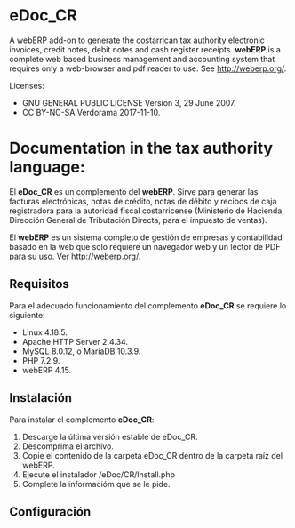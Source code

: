 # eDoc_CR
A webERP add-on to generate the costarrican tax authority electronic invoices, credit notes, debit notes and cash register receipts. **webERP** is a complete web based business management and accounting system that requires only a web-browser and pdf reader to use. See http://weberp.org/.

Licenses:
* GNU GENERAL PUBLIC LICENSE Version 3, 29 June 2007.
* CC BY-NC-SA Verdorama 2017-11-10.

# Documentation in the tax authority language:

El **eDoc_CR** es un complemento del **webERP**. Sirve para generar las facturas electrónicas, notas de crédito, notas de débito y recibos de caja registradora para la autoridad fiscal costarricense (Ministerio de Hacienda, Dirección  General de  Tributación  Directa, para el impuesto de ventas).

El **webERP** es un sistema completo de gestión de empresas y contabilidad basado en la web que solo requiere un navegador web y un lector de PDF para su uso. Ver http://weberp.org/.

## Requisitos
Para el adecuado funcionamiento del complemento **eDoc_CR** se requiere lo siguiente:
* Linux 4.18.5.
* Apache HTTP Server 2.4.34.
* MySQL 8.0.12, o MariaDB 10.3.9.
* PHP 7.2.9.
* webERP 4.15.

## Instalación
Para instalar el complemento **eDoc_CR**:
1. Descarge la última versión estable de eDoc_CR.
1. Descomprima el archivo.
1. Copie el contenido de la carpeta eDoc_CR dentro de la carpeta raíz del webERP.
1. Ejecute el instalador /eDoc/CR/Install.php
1. Complete la informacióm que se le pide.

## Configuración



